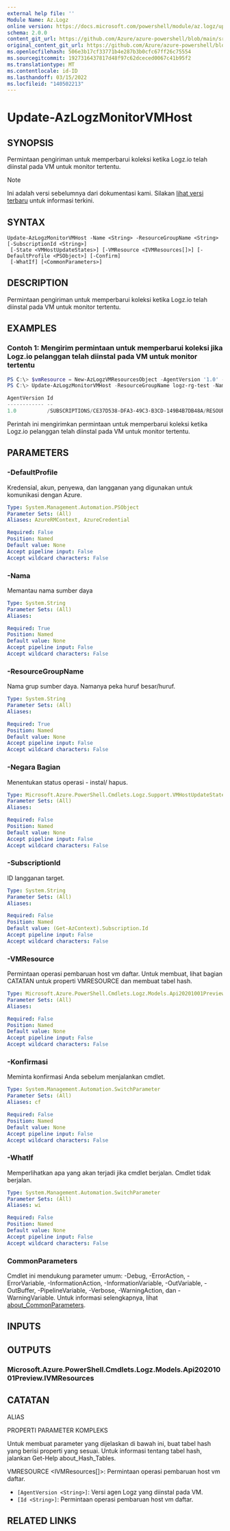 ```yaml
---
external help file: ''
Module Name: Az.Logz
online version: https://docs.microsoft.com/powershell/module/az.logz/update-azlogzmonitorvmhost
schema: 2.0.0
content_git_url: https://github.com/Azure/azure-powershell/blob/main/src/Logz/help/Update-AzLogzMonitorVMHost.md
original_content_git_url: https://github.com/Azure/azure-powershell/blob/main/src/Logz/help/Update-AzLogzMonitorVMHost.md
ms.openlocfilehash: 506e3b17cf33771b4e287b3b0cfc67ff26c75554
ms.sourcegitcommit: 1927316437817d48f97c62dceced0067c41b95f2
ms.translationtype: MT
ms.contentlocale: id-ID
ms.lasthandoff: 03/15/2022
ms.locfileid: "140502213"
---
```

# Update-AzLogzMonitorVMHost

## SYNOPSIS
Permintaan pengiriman untuk memperbarui koleksi ketika Logz.io telah diinstal pada VM untuk monitor tertentu.

> [!NOTE]
>Ini adalah versi sebelumnya dari dokumentasi kami. Silakan [lihat versi terbaru](/powershell/module/az.logz/update-azlogzmonitorvmhost) untuk informasi terkini.

## SYNTAX

```
Update-AzLogzMonitorVMHost -Name <String> -ResourceGroupName <String> [-SubscriptionId <String>]
 [-State <VMHostUpdateStates>] [-VMResource <IVMResources[]>] [-DefaultProfile <PSObject>] [-Confirm]
 [-WhatIf] [<CommonParameters>]
```

## DESCRIPTION
Permintaan pengiriman untuk memperbarui koleksi ketika Logz.io telah diinstal pada VM untuk monitor tertentu.

## EXAMPLES

### Contoh 1: Mengirim permintaan untuk memperbarui koleksi jika Logz.io pelanggan telah diinstal pada VM untuk monitor tertentu
```powershell
PS C:\> $vmResource = New-AzLogzVMResourcesObject -AgentVersion '1.0' -Id '/SUBSCRIPTIONS/CE37D538-DFA3-49C3-B3CD-149B4B7DB48A/RESOURCEGROUPS/KOYTEST/PROVIDERS/MICROSOFT.COMPUTE/VIRTUALMACHINES/TEST-VM-1'
PS C:\> Update-AzLogzMonitorVMHost -ResourceGroupName logz-rg-test -Name pwsh-logz04 -State 'Install' -VMResource $vmResource

AgentVersion Id
------------ --
1.0          /SUBSCRIPTIONS/CE37D538-DFA3-49C3-B3CD-149B4B7DB48A/RESOURCEGROUPS/KOYTEST/PROVIDERS/MICROSOFT.COMPUTE/VIRTUALMACHINES/TEST-VM-1
```

Perintah ini mengirimkan permintaan untuk memperbarui koleksi ketika Logz.io pelanggan telah diinstal pada VM untuk monitor tertentu.

## PARAMETERS

### -DefaultProfile
Kredensial, akun, penyewa, dan langganan yang digunakan untuk komunikasi dengan Azure.

```yaml
Type: System.Management.Automation.PSObject
Parameter Sets: (All)
Aliases: AzureRMContext, AzureCredential

Required: False
Position: Named
Default value: None
Accept pipeline input: False
Accept wildcard characters: False
```

### -Nama
Memantau nama sumber daya

```yaml
Type: System.String
Parameter Sets: (All)
Aliases:

Required: True
Position: Named
Default value: None
Accept pipeline input: False
Accept wildcard characters: False
```

### -ResourceGroupName
Nama grup sumber daya.
Namanya peka huruf besar/huruf.

```yaml
Type: System.String
Parameter Sets: (All)
Aliases:

Required: True
Position: Named
Default value: None
Accept pipeline input: False
Accept wildcard characters: False
```

### -Negara Bagian
Menentukan status operasi - instal/ hapus.

```yaml
Type: Microsoft.Azure.PowerShell.Cmdlets.Logz.Support.VMHostUpdateStates
Parameter Sets: (All)
Aliases:

Required: False
Position: Named
Default value: None
Accept pipeline input: False
Accept wildcard characters: False
```

### -SubscriptionId
ID langganan target.

```yaml
Type: System.String
Parameter Sets: (All)
Aliases:

Required: False
Position: Named
Default value: (Get-AzContext).Subscription.Id
Accept pipeline input: False
Accept wildcard characters: False
```

### -VMResource
Permintaan operasi pembaruan host vm daftar.
Untuk membuat, lihat bagian CATATAN untuk properti VMRESOURCE dan membuat tabel hash.

```yaml
Type: Microsoft.Azure.PowerShell.Cmdlets.Logz.Models.Api20201001Preview.IVMResources[]
Parameter Sets: (All)
Aliases:

Required: False
Position: Named
Default value: None
Accept pipeline input: False
Accept wildcard characters: False
```

### -Konfirmasi
Meminta konfirmasi Anda sebelum menjalankan cmdlet.

```yaml
Type: System.Management.Automation.SwitchParameter
Parameter Sets: (All)
Aliases: cf

Required: False
Position: Named
Default value: None
Accept pipeline input: False
Accept wildcard characters: False
```

### -WhatIf
Memperlihatkan apa yang akan terjadi jika cmdlet berjalan.
Cmdlet tidak berjalan.

```yaml
Type: System.Management.Automation.SwitchParameter
Parameter Sets: (All)
Aliases: wi

Required: False
Position: Named
Default value: None
Accept pipeline input: False
Accept wildcard characters: False
```

### CommonParameters
Cmdlet ini mendukung parameter umum: -Debug, -ErrorAction, -ErrorVariable, -InformationAction, -InformationVariable, -OutVariable, -OutBuffer, -PipelineVariable, -Verbose, -WarningAction, dan -WarningVariable. Untuk informasi selengkapnya, lihat [about_CommonParameters](http://go.microsoft.com/fwlink/?LinkID=113216).

## INPUTS

## OUTPUTS

### Microsoft.Azure.PowerShell.Cmdlets.Logz.Models.Api20201001Preview.IVMResources

## CATATAN

ALIAS

PROPERTI PARAMETER KOMPLEKS

Untuk membuat parameter yang dijelaskan di bawah ini, buat tabel hash yang berisi properti yang sesuai. Untuk informasi tentang tabel hash, jalankan Get-Help about_Hash_Tables.


VMRESOURCE <IVMResources[]>: Permintaan operasi pembaruan host vm daftar.
  - `[AgentVersion <String>]`: Versi agen Logz yang diinstal pada VM.
  - `[Id <String>]`: Permintaan operasi pembaruan host vm daftar.

## RELATED LINKS

